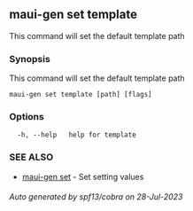 ## maui-gen set template

This command will set the default template path

### Synopsis

This command will set the default template path

```
maui-gen set template [path] [flags]
```

### Options

```
  -h, --help   help for template
```

### SEE ALSO

* [maui-gen set](maui-gen_set.md)	 - Set setting values

###### Auto generated by spf13/cobra on 28-Jul-2023
